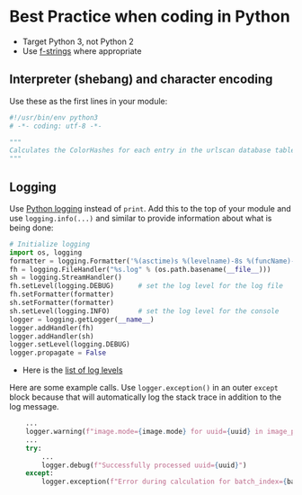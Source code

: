 # Best Practice when coding in Python

* Target Python 3, not Python 2
* Use [f-strings](https://www.python.org/dev/peps/pep-0498/) where appropriate


## Interpreter (shebang) and character encoding
Use these as the first lines in your module:
```python
#!/usr/bin/env python3
# -*- coding: utf-8 -*-

"""
Calculates the ColorHashes for each entry in the urlscan database table.
"""
```

## Logging

Use [Python logging](https://docs.python.org/3/library/logging.html) instead of `print`. Add this to the top of your module and use `logging.info(...)` and similar to provide information about what is being done:
```python
# Initialize logging
import os, logging
formatter = logging.Formatter('%(asctime)s %(levelname)-8s %(funcName)-30s %(message)s')
fh = logging.FileHandler("%s.log" % (os.path.basename(__file__)))
sh = logging.StreamHandler()
fh.setLevel(logging.DEBUG)      # set the log level for the log file
fh.setFormatter(formatter)
sh.setFormatter(formatter)
sh.setLevel(logging.INFO)       # set the log level for the console
logger = logging.getLogger(__name__)
logger.addHandler(fh)
logger.addHandler(sh)
logger.setLevel(logging.DEBUG)
logger.propagate = False
```

* Here is the [list of log levels](https://docs.python.org/3/howto/logging.html#logging-levels)

Here are some example calls. Use `logger.exception()` in an outer `except` block because that will automatically log the stack trace in addition to the log message.
```python
    ...
    logger.warning(f"image.mode={image.mode} for uuid={uuid} in image_path={image_path} is not in (RGB, RGBA)")
    ...
    try:
        ...
        logger.debug(f"Successfully processed uuid={uuid}")
    except:
        logger.exception(f"Error during calculation for batch_index={batch_index} uuid={uuid}")
```



